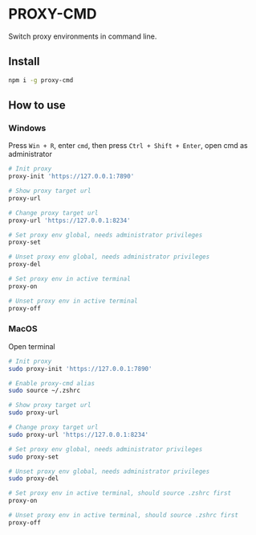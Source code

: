 # PROXY-CMD

Switch proxy environments in command line.

## Install

```bash
npm i -g proxy-cmd
```

## How to use

### Windows
Press `Win + R`, enter `cmd`, then press `Ctrl + Shift + Enter`, open cmd as administrator

```bash
# Init proxy
proxy-init 'https://127.0.0.1:7890'

# Show proxy target url
proxy-url

# Change proxy target url
proxy-url 'https://127.0.0.1:8234'

# Set proxy env global, needs administrator privileges
proxy-set

# Unset proxy env global, needs administrator privileges
proxy-del

# Set proxy env in active terminal
proxy-on

# Unset proxy env in active terminal
proxy-off
```

### MacOS
Open terminal

```bash
# Init proxy
sudo proxy-init 'https://127.0.0.1:7890'

# Enable proxy-cmd alias
sudo source ~/.zshrc

# Show proxy target url
sudo proxy-url

# Change proxy target url
sudo proxy-url 'https://127.0.0.1:8234'

# Set proxy env global, needs administrator privileges
sudo proxy-set

# Unset proxy env global, needs administrator privileges
sudo proxy-del

# Set proxy env in active terminal, should source .zshrc first
proxy-on

# Unset proxy env in active terminal, should source .zshrc first
proxy-off
```